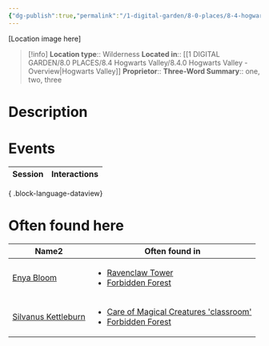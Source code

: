 ```yaml
---
{"dg-publish":true,"permalink":"/1-digital-garden/8-0-places/8-4-hogwarts-valley/8-4-1-forbidden-forest/","tags":["#place","hogwarts-valley"]}
---
```


[Location image here]
>[!info]
>**Location type**::  Wilderness
>**Located in**:: [[1 DIGITAL GARDEN/8.0 PLACES/8.4 Hogwarts Valley/8.4.0 Hogwarts Valley - Overview\|Hogwarts Valley]]
>**Proprietor**:: 
>**Three-Word Summary**:: one, two, three 

# Description


# Events

| Session | Interactions |
| ------- | ------------ |

{ .block-language-dataview}

# Often found here

<div><table class="dataview table-view-table"><thead class="table-view-thead"><tr class="table-view-tr-header"><th class="table-view-th"><span>Name</span><span class="dataview small-text">2</span></th><th class="table-view-th"><span>Often found in</span></th></tr></thead><tbody class="table-view-tbody"><tr><td><span><a data-tooltip-position="top" aria-label="1 DIGITAL GARDEN/7.0 PEOPLE/7.3 NPCs/Enya Bloom.md" data-href="1 DIGITAL GARDEN/7.0 PEOPLE/7.3 NPCs/Enya Bloom.md" href="1 DIGITAL GARDEN/7.0 PEOPLE/7.3 NPCs/Enya Bloom.md" class="internal-link" target="_blank" rel="noopener nofollow">Enya Bloom</a></span></td><td><ul class="dataview dataview-ul dataview-result-list-ul"><li class="dataview-result-list-li"><span><a data-tooltip-position="top" aria-label="1 DIGITAL GARDEN/8.0 PLACES/8.2 Hogwarts School/8.3.04 Ravenclaw Tower.md" data-href="1 DIGITAL GARDEN/8.0 PLACES/8.2 Hogwarts School/8.3.04 Ravenclaw Tower.md" href="1 DIGITAL GARDEN/8.0 PLACES/8.2 Hogwarts School/8.3.04 Ravenclaw Tower.md" class="internal-link" target="_blank" rel="noopener nofollow">Ravenclaw Tower</a></span></li><li class="dataview-result-list-li"><span><a data-tooltip-position="top" aria-label="1 DIGITAL GARDEN/8.0 PLACES/8.4 Hogwarts Valley/8.4.1 Forbidden Forest.md" data-href="1 DIGITAL GARDEN/8.0 PLACES/8.4 Hogwarts Valley/8.4.1 Forbidden Forest.md" href="1 DIGITAL GARDEN/8.0 PLACES/8.4 Hogwarts Valley/8.4.1 Forbidden Forest.md" class="internal-link" target="_blank" rel="noopener nofollow">Forbidden Forest</a></span></li></ul></td></tr><tr><td><span><a data-tooltip-position="top" aria-label="1 DIGITAL GARDEN/7.0 PEOPLE/7.3 NPCs/Silvanus Kettleburn.md" data-href="1 DIGITAL GARDEN/7.0 PEOPLE/7.3 NPCs/Silvanus Kettleburn.md" href="1 DIGITAL GARDEN/7.0 PEOPLE/7.3 NPCs/Silvanus Kettleburn.md" class="internal-link" target="_blank" rel="noopener nofollow">Silvanus Kettleburn</a></span></td><td><ul class="dataview dataview-ul dataview-result-list-ul"><li class="dataview-result-list-li"><span><a data-tooltip-position="top" aria-label="1 DIGITAL GARDEN/8.0 PLACES/8.2 Hogwarts School/8.2.03 Care of Magical Creatures 'classroom'.md" data-href="1 DIGITAL GARDEN/8.0 PLACES/8.2 Hogwarts School/8.2.03 Care of Magical Creatures 'classroom'.md" href="1 DIGITAL GARDEN/8.0 PLACES/8.2 Hogwarts School/8.2.03 Care of Magical Creatures 'classroom'.md" class="internal-link" target="_blank" rel="noopener nofollow">Care of Magical Creatures 'classroom'</a></span></li><li class="dataview-result-list-li"><span><a data-tooltip-position="top" aria-label="1 DIGITAL GARDEN/8.0 PLACES/8.4 Hogwarts Valley/8.4.1 Forbidden Forest.md" data-href="1 DIGITAL GARDEN/8.0 PLACES/8.4 Hogwarts Valley/8.4.1 Forbidden Forest.md" href="1 DIGITAL GARDEN/8.0 PLACES/8.4 Hogwarts Valley/8.4.1 Forbidden Forest.md" class="internal-link" target="_blank" rel="noopener nofollow">Forbidden Forest</a></span></li></ul></td></tr></tbody></table></div>
